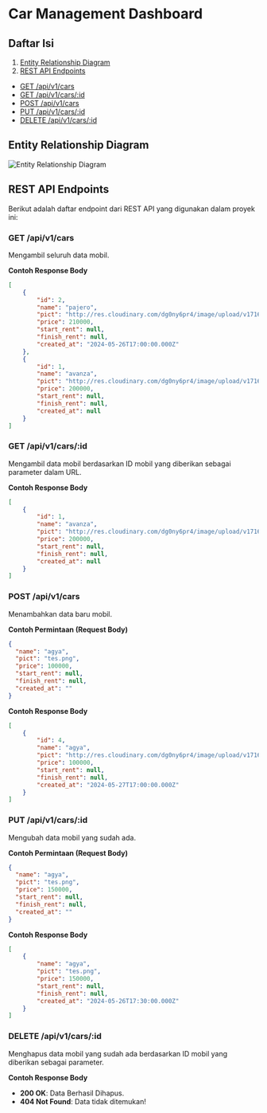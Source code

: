 
# Car Management Dashboard

## Daftar Isi

1. [Entity Relationship Diagram](#entity-relationship-diagram)
2. [REST API Endpoints](#rest-api-endpoints)
  - [GET /api/v1/cars](#get-apiv1cars)
  - [GET /api/v1/cars/:id](#get-apiv1carsid)
  - [POST /api/v1/cars](#post-apiv1cars)
  - [PUT /api/v1/cars/:id](#put-apiv1carsid)
  - [DELETE /api/v1/cars/:id](#delete-apiv1carsid)

## Entity Relationship Diagram
![Entity Relationship Diagram](https://github.com/annisafitriatuzzahra/F-FSW24001119-synrgy7-ann-ExpressJS-ch5/assets/96147529/7beaa913-36a9-44a7-b658-d18983abc322)

## REST API Endpoints

Berikut adalah daftar endpoint dari REST API yang digunakan dalam proyek ini:

### GET /api/v1/cars

Mengambil seluruh data mobil.

**Contoh Response Body**

```json
[
    {
        "id": 2,
        "name": "pajero",
        "pict": "http://res.cloudinary.com/dg0ny6pr4/image/upload/v1716796439/d4eujuddulpurlajusyy.png",
        "price": 210000,
        "start_rent": null,
        "finish_rent": null,
        "created_at": "2024-05-26T17:00:00.000Z"
    },
    {
        "id": 1,
        "name": "avanza",
        "pict": "http://res.cloudinary.com/dg0ny6pr4/image/upload/v1716796682/fpl8fuk7dftlvirmafbd.png",
        "price": 200000,
        "start_rent": null,
        "finish_rent": null,
        "created_at": null
    }
]
```
### GET /api/v1/cars/:id

Mengambil data mobil berdasarkan ID mobil yang diberikan sebagai parameter dalam URL.

**Contoh Response Body**

```json
[
    {
        "id": 1,
        "name": "avanza",
        "pict": "http://res.cloudinary.com/dg0ny6pr4/image/upload/v1716796682/fpl8fuk7dftlvirmafbd.png",
        "price": 200000,
        "start_rent": null,
        "finish_rent": null,
        "created_at": null
    }
]
```
### POST /api/v1/cars

Menambahkan data baru mobil.

**Contoh Permintaan (Request Body)**

```json
{
  "name": "agya",
  "pict": "tes.png",
  "price": 100000,
  "start_rent": null,
  "finish_rent": null,
  "created_at": ""
}
```
**Contoh Response Body**

```json
[
    {
        "id": 4,
        "name": "agya",
        "pict": "http://res.cloudinary.com/dg0ny6pr4/image/upload/v1716796682/fpl8fuk7dftlvirmafbd.png",
        "price": 100000,
        "start_rent": null,
        "finish_rent": null,
        "created_at": "2024-05-27T17:00:00.000Z"
    }
]
```
### PUT /api/v1/cars/:id

Mengubah data mobil yang sudah ada.

**Contoh Permintaan (Request Body)**

```json
{
  "name": "agya",
  "pict": "tes.png",
  "price": 150000,
  "start_rent": null,
  "finish_rent": null,
  "created_at": ""
}
```

**Contoh Response Body**

```json
[
    {
        "name": "agya",
        "pict": "tes.png",
        "price": 150000,
        "start_rent": null,
        "finish_rent": null,
        "created_at": "2024-05-26T17:30:00.000Z"
    }
]
```

### DELETE /api/v1/cars/:id

Menghapus data mobil yang sudah ada berdasarkan ID mobil yang diberikan sebagai parameter.

**Contoh Response Body**

- **200 OK**: Data Berhasil Dihapus.
- **404 Not Found**: Data tidak ditemukan!
